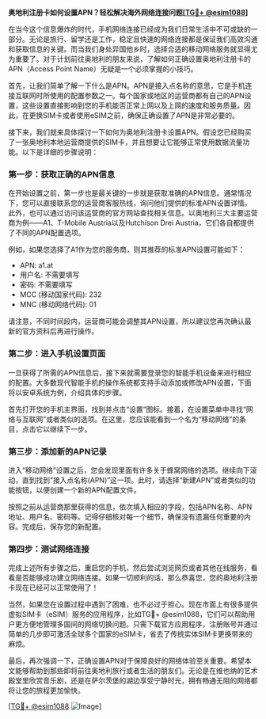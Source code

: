 **奥地利注册卡如何设置APN？轻松解决海外网络连接问题[[TG💪+ @esim1088](https://t.me/s/esim1088)]**

在当今这个信息爆炸的时代，手机网络连接已经成为我们日常生活中不可或缺的一部分。无论是旅行、留学还是工作，稳定且快速的网络连接都是保证我们高效沟通和获取信息的关键。而当我们身处异国他乡时，选择合适的移动网络服务就显得尤为重要了。对于计划前往奥地利的朋友来说，了解如何正确设置奥地利注册卡的APN（Access Point Name）无疑是一个必须掌握的小技巧。

首先，让我们简单了解一下什么是APN。APN是接入点名称的意思，它是手机连接互联网时所使用的配置参数之一。每个国家或地区的运营商都有自己的APN设置，这些设置直接影响到您的手机能否正常上网以及上网的速度和服务质量。因此，在更换SIM卡或者使用eSIM之前，确保正确设置了APN是非常必要的。

接下来，我们就来具体探讨一下如何为奥地利注册卡设置APN。假设您已经购买了一张奥地利本地运营商提供的SIM卡，并且想要让它能够正常使用数据流量功能。以下是详细的步骤说明：

### 第一步：获取正确的APN信息

在开始设置之前，第一步也是最关键的一步就是获取准确的APN信息。通常情况下，您可以直接联系您的运营商客服热线，询问他们提供的标准APN设置详情。此外，也可以通过访问该运营商的官方网站查找相关信息。以奥地利三大主要运营商为例——A1、T-Mobile Austria以及Hutchison Drei Austria，它们各自都提供了不同的APN配置选项。

例如，如果您选择了A1作为您的服务商，则其推荐的标准APN设置可能如下：
- APN: a1.at
- 用户名: 不需要填写
- 密码: 不需要填写
- MCC (移动国家代码): 232
- MNC (移动网络代码): 01

请注意，不同时间段内，运营商可能会调整其APN设置，所以建议您再次确认最新的官方资料后再进行操作。

### 第二步：进入手机设置页面

一旦获得了所需的APN信息后，接下来就需要登录您的智能手机设备来进行相应的配置。大多数现代智能手机的操作系统都支持手动添加或修改APN设置，下面将以安卓系统为例，介绍具体的步骤。

首先打开您的手机主界面，找到并点击“设置”图标。接着，在设置菜单中寻找“网络与互联网”或者类似的选项。在这里，您应该能看到一个名为“移动网络”的条目，点击它以继续下一步。

### 第三步：添加新的APN记录

进入“移动网络”设置之后，您会发现里面有许多关于蜂窝网络的选项。继续向下滚动，直到找到“接入点名称(APN)”这一项。此时，请选择“新建APN”或者类似的功能按钮，以便创建一个新的APN配置文件。

按照之前从运营商那里获得的信息，依次填入相应的字段，包括APN名称、APN地址、用户名、密码等。记得仔细核对每一个细节，确保没有遗漏任何重要的内容。完成后，保存您的新配置。

### 第四步：测试网络连接

完成上述所有步骤之后，重启您的手机，然后尝试浏览网页或者其他在线服务，看看是否能够成功建立网络连接。如果一切顺利的话，那么恭喜您，您的奥地利注册卡现在已经可以正常使用了！

当然，如果您在设置过程中遇到了困难，也不必过于担心。现在市面上有很多提供虚拟SIM卡（eSIM）服务的应用程序，比如TG💪+ @esim1088，它们可以帮助用户更方便地管理多国间的网络切换问题。只需下载官方应用程序，注册账号并通过简单的几步即可激活全球多个国家的eSIM卡，省去了传统实体SIM卡更换带来的麻烦。

最后，再次强调一下，正确设置APN对于保障良好的网络体验至关重要。希望本文能够帮助到那些即将前往奥地利旅行或者生活的朋友们。无论是在维也纳的艺术殿堂里欣赏音乐剧，还是在萨尔茨堡的湖边享受宁静时光，拥有畅通无阻的网络都将让您的旅程更加愉快。

[[TG💪+ @esim1088](https://t.me/s/esim1088) ![Image](https://i.postimg.cc/4NQfJmqS/Snipaste-2025-05-13-00-14-12.png)]